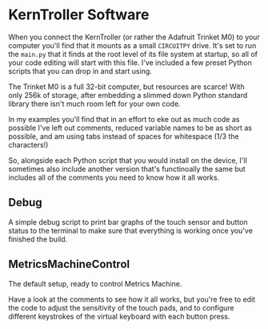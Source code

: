 # KernTroller Software

When you connect the KernTroller (or rather the Adafruit Trinket M0) to your computer you'll find that it mounts as a small ``CIRCUITPY`` drive. It's set to run the ``main.py`` that it finds at the root level of its file system at startup, so all of your code editing will start with this file. I've included a few preset Python scripts that you can drop in and start using.

The Trinket M0 is a full 32-bit computer, but resources are scarce! With only 256k of storage, after embedding a slimmed down Python standard library there isn't much room left for your own code. 

In my examples you'll find that in an effort to eke out as much code as possible I've left out comments, reduced variable names to be as short as possible, and am using tabs instead of spaces for whitespace (1/3 the characters!)

So, alongside each Python script that you would install on the device, I'll sometimes also include another version that's functinoally the same but includes all of the comments you need to know how it all works.


## Debug

A simple debug script to print bar graphs of the touch sensor and button status to the terminal to make sure that everything is working once you've finished the build.


## MetricsMachineControl

The default setup, ready to control Metrics Machine.

Have a look at the comments to see how it all works, but you're free to edit the code to adjust the sensitivity of the touch pads, and to configure different keystrokes of the virtual keyboard with each button press.